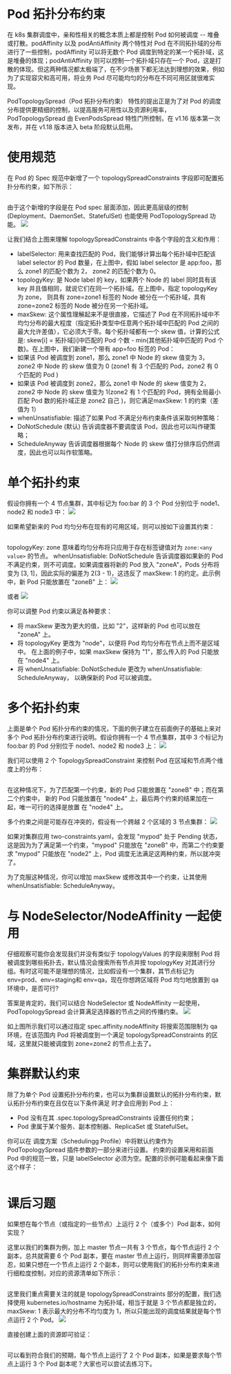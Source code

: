 # Pod 拓扑分布约束
在 k8s 集群调度中，亲和性相关的概念本质上都是控制 Pod 如何被调度 -- 堆叠或打散。podAffinity 以及 podAntiAffinity 两个特性对 Pod 在不同拓扑域的分布进行了一些控制，podAffinity 可以将无数个 Pod 调度到特定的某一个拓扑域，这是堆叠的体现；podAntiAffinity 则可以控制一个拓扑域只存在一个 Pod，这是打散的体现。但这两种情况都太极端了，在不少场景下都无法达到理想的效果，例如为了实现容灾和高可用，将业务 Pod 尽可能均匀的分布在不同可用区就很难实现。

PodTopologySpread（Pod 拓扑分布约束） 特性的提出正是为了对 Pod 的调度分布提供更精细的控制，以提高服务可用性以及资源利用率，PodTopologySpread 由 EvenPodsSpread 特性门所控制，在 v1.16 版本第一次发布，并在 v1.18 版本进入 beta 阶段默认启用。
# 使用规范
在 Pod 的 Spec 规范中新增了一个 topologySpreadConstraints 字段即可配置拓扑分布约束，如下所示：
```sh

```
由于这个新增的字段是在 Pod spec 层面添加，因此更高层级的控制 (Deployment、DaemonSet、StatefulSet) 也能使用 PodTopologySpread 功能。
![](image/2024-03-22-13-52-14.png)

让我们结合上图来理解 topologySpreadConstraints 中各个字段的含义和作用：
- labelSelector: 用来查找匹配的 Pod，我们能够计算出每个拓扑域中匹配该 label selector 的 Pod 数量，在上图中，假如 label selector 是 app:foo，那么 zone1 的匹配个数为 2， zone2 的匹配个数为 0。
- topologyKey: 是 Node label 的 key，如果两个 Node 的 label 同时具有该 key 并且值相同，就说它们在同一个拓扑域。在上图中，指定 topologyKey 为 zone， 则具有 zone=zone1 标签的 Node 被分在一个拓扑域，具有 zone=zone2 标签的 Node 被分在另一个拓扑域。
- maxSkew: 这个属性理解起来不是很直接，它描述了 Pod 在不同拓扑域中不均匀分布的最大程度（指定拓扑类型中任意两个拓扑域中匹配的 Pod 之间的最大允许差值），它必须大于零。每个拓扑域都有一个 skew 值，计算的公式是: skew[i] = 拓扑域[i]中匹配的 Pod 个数 - min{其他拓扑域中匹配的 Pod 个数}。在上图中，我们新建一个带有 app=foo 标签的 Pod：
- 如果该 Pod 被调度到 zone1，那么 zone1 中 Node 的 skew 值变为 3，zone2 中 Node 的 skew 值变为 0 (zone1 有 3 个匹配的 Pod，zone2 有 0 个匹配的 Pod )
- 如果该 Pod 被调度到 zone2，那么 zone1 中 Node 的 skew 值变为 2，zone2 中 Node 的 skew 值变为 1(zone2 有 1 个匹配的 Pod，拥有全局最小匹配 Pod 数的拓扑域正是 zone2 自己 )，则它满足maxSkew: 1 的约束（差值为 1）
- whenUnsatisfiable: 描述了如果 Pod 不满足分布约束条件该采取何种策略：
- DoNotSchedule (默认) 告诉调度器不要调度该 Pod，因此也可以叫作硬策略；
- ScheduleAnyway 告诉调度器根据每个 Node 的 skew 值打分排序后仍然调度，因此也可以叫作软策略。

# 单个拓扑约束
假设你拥有一个 4 节点集群，其中标记为  foo:bar  的 3 个 Pod 分别位于 node1、node2 和 node3 中：
![](image/2024-03-22-13-53-21.png)

如果希望新来的 Pod 均匀分布在现有的可用区域，则可以按如下设置其约束：
```sh

```
topologyKey: zone  意味着均匀分布将只应用于存在标签键值对为 `zone:<any value>` 的节点。 whenUnsatisfiable: DoNotSchedule  告诉调度器如果新的 Pod 不满足约束，则不可调度。如果调度器将新的 Pod 放入 "zoneA"，Pods 分布将变为 [3, 1]，因此实际的偏差为 2(3 - 1)，这违反了  maxSkew: 1  的约定。此示例中，新 Pod 只能放置在 "zoneB" 上：
![](image/2024-03-22-13-53-47.png)

或者
![](image/2024-03-22-13-54-00.png)

你可以调整 Pod 约束以满足各种要求：
- 将  maxSkew  更改为更大的值，比如 "2"，这样新的 Pod 也可以放在 "zoneA" 上。
- 将  topologyKey  更改为 "node"，以便将 Pod 均匀分布在节点上而不是区域中。 在上面的例子中，如果  maxSkew  保持为 "1"，那么传入的 Pod 只能放在 "node4" 上。
- 将  whenUnsatisfiable: DoNotSchedule  更改为  whenUnsatisfiable: ScheduleAnyway， 以确保新的 Pod 可以被调度。

# 多个拓扑约束
上面是单个 Pod 拓扑分布约束的情况，下面的例子建立在前面例子的基础上来对多个 Pod 拓扑分布约束进行说明。假设你拥有一个 4 节点集群，其中 3 个标记为  foo:bar  的 Pod 分别位于 node1、node2 和 node3 上：
![](image/2024-03-22-13-54-47.png)

我们可以使用 2 个 TopologySpreadConstraint 来控制 Pod 在区域和节点两个维度上的分布：
```sh

```
在这种情况下，为了匹配第一个约束，新的 Pod 只能放置在 "zoneB" 中；而在第二个约束中， 新的 Pod 只能放置在 "node4" 上，最后两个约束的结果加在一起，唯一可行的选择是放置 在 "node4" 上。

多个约束之间是可能存在冲突的，假设有一个跨越 2 个区域的 3 节点集群：
![](image/2024-03-22-13-55-11.png)

如果对集群应用 two-constraints.yaml，会发现 "mypod" 处于  Pending  状态，这是因为为了满足第一个约束，"mypod" 只能放在 "zoneB" 中，而第二个约束要求 "mypod" 只能放在 "node2" 上，Pod 调度无法满足这两种约束，所以就冲突了。

为了克服这种情况，你可以增加  maxSkew  或修改其中一个约束，让其使用  whenUnsatisfiable: ScheduleAnyway。

# 与 NodeSelector/NodeAffinity 一起使用
仔细观察可能你会发现我们并没有类似于 topologyValues 的字段来限制 Pod 将被调度到哪些拓扑去，默认情况会搜索所有节点并按 topologyKey 对其进行分组。有时这可能不是理想的情况，比如假设有一个集群，其节点标记为 env=prod、env=staging和 env=qa，现在你想跨区域将 Pod 均匀地放置到 qa 环境中，是否可行?

答案是肯定的，我们可以结合 NodeSelector 或 NodeAffinity 一起使用，PodTopologySpread 会计算满足选择器的节点之间的传播约束。
![](image/2024-03-22-13-55-57.png)

如上图所示我们可以通过指定 spec.affinity.nodeAffinity 将搜索范围限制为 qa 环境，在该范围内 Pod 将被调度到一个满足 topologySpreadConstraints 的区域，这里就只能被调度到 zone=zone2 的节点上去了。

# 集群默认约束
除了为单个 Pod 设置拓扑分布约束，也可以为集群设置默认的拓扑分布约束，默认拓扑分布约束在且仅在以下条件满足 时才会应用到 Pod 上：
- Pod 没有在其  .spec.topologySpreadConstraints  设置任何约束；
- Pod 隶属于某个服务、副本控制器、ReplicaSet 或 StatefulSet。

你可以在  调度方案（Schedulingg Profile）中将默认约束作为  PodTopologySpread  插件参数的一部分来进行设置。 约束的设置采用和前面 Pod 中的规范一致，只是  labelSelector  必须为空。配置的示例可能看起来像下面这个样子：
```sh

```

# 课后习题
如果想在每个节点（或指定的一些节点）上运行 2 个（或多个）Pod 副本，如何实现？

这里以我们的集群为例，加上 master 节点一共有 3 个节点，每个节点运行 2 个副本，总共就需要 6 个 Pod 副本，要在 master 节点上运行，则同样需要添加容忍，如果只想在一个节点上运行 2 个副本，则可以使用我们的拓扑分布约束来进行细粒度控制，对应的资源清单如下所示：
```sh

```
这里我们重点需要关注的就是 topologySpreadConstraints 部分的配置，我们选择使用 kubernetes.io/hostname 为拓扑域，相当于就是 3 个节点都是独立的，maxSkew: 1 表示最大的分布不均匀度为 1，所以只能出现的调度结果就是每个节点运行 2 个 Pod。
![](image/2024-03-22-13-56-58.png)

直接创建上面的资源即可验证：
```sh

```
可以看到符合我们的预期，每个节点上运行了 2 个 Pod 副本，如果是要求每个节点上运行 3 个 Pod 副本呢？大家也可以尝试去练习下。